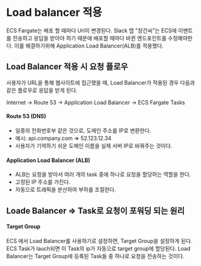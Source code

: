 # Load balancer 적용

ECS Fargate는 배포 할 때마다 Url이 변경된다. Slack 앱 "창건씨"는 ECS에 이벤트를 전송하고 응답을 받아야 하기 때문에 배포할 때마다 바뀐 엔드포인트를 수정해야한다.
이를 해결하기위해 Application Load Balancer(ALB)를 적용했다.

## Load Balancer 적용 시 요청 플로우

사용자가 URL을 통해 웹사이트에 접근했을 때, Load Balancer가 적용된 경우 다음과 같은 플로우로 응답을 받게 된다.

Internet → Route 53 → Application Load Balancer → ECS Fargate Tasks

#### Route 53 (DNS)

- 일종의 전화번호부 같은 것으로, 도메인 주소를 IP로 변환한다.
- 예시: api.company.com => 52.123.12.34
- 사용자가 기억하기 쉬운 도메인 이름을 실제 서버 IP로 바꿔주는 것이다.

#### Application Load Balancer (ALB)

- ALB는 요청을 받아서 여러 개의 task 중에 하나로 요청을 할당하는 역할을 한다.
- 고정된 IP 주소를 가진다.
- 자동으로 트래픽을 분산하여 부하를 조절한다.

## Loade Balancer => Task로 요청이 포워딩 되는 원리

#### Target Group

ECS 에서 Load Balancer를 사용하기로 설정하면, Target Group을 설정하게 된다. ECS Task가 lauch되면 이 Task의 ip가 자동으로 target group에 할당된다. Load Balancer는 Target Group에 등록된 Task들 중 하나로 요청을 전송하는 것이다.
